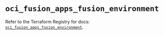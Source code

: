 # `oci_fusion_apps_fusion_environment`

Refer to the Terraform Registry for docs: [`oci_fusion_apps_fusion_environment`](https://registry.terraform.io/providers/oracle/oci/7.19.0/docs/resources/fusion_apps_fusion_environment).

